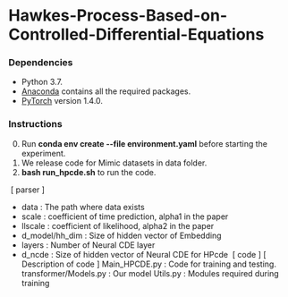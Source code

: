 # Hawkes-Process-Based-on-Controlled-Differential-Equations
### Dependencies
* Python 3.7.
* [Anaconda](https://www.anaconda.com/) contains all the required packages.
* [PyTorch](https://pytorch.org/) version 1.4.0.

### Instructions 
0.   Run **conda env create --file environment.yaml** before starting the experiment.
1.   We release code for Mimic datasets in data folder. 
2.   **bash run_hpcde.sh** to run the code.

​
[ parser ]      
* data         : The path where data exists
* scale        : coefficient of time prediction, alpha1 in the paper
* llscale      : coefficient of likelihood, alpha2 in the paper
* d_model/hh_dim      : Size of hidden vector of Embedding
* layers       : Number of Neural CDE layer
* d_ncde       : Size of hidden vector of Neural CDE for HPcde
​
[ code ]                [ Description of code ]
Main_HPCDE.py           : Code for training and testing.
transformer/Models.py   : Our model 
Utils.py                : Modules required during training
